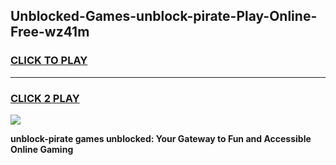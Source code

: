 
## Unblocked-Games-unblock-pirate-Play-Online-Free-wz41m
<h3>
<a href="https://premium76.site?title=unblock-pirate&ref=26A">CLICK TO PLAY</a></h3>
<hr>

<h3>
<a href="https://premium76.site?title=unblock-pirate&ref=26A">CLICK 2 PLAY</a>
  
</h3>

<a href="https://premium76.site?title=unblock-pirate&ref=26A"><img src="https://clearcache.store/games.png"></a>


**unblock-pirate games unblocked: Your Gateway to Fun and Accessible Online Gaming**
